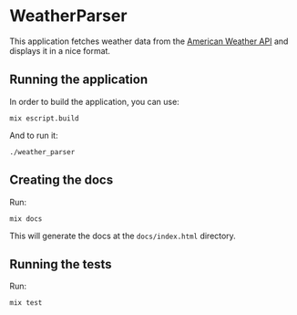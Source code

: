 # WeatherParser

This application fetches weather data from the [American Weather API](https://w1.weather.gov/xml/current_obs/) and displays it in a nice format.

## Running the application

In order to build the application, you can use:

    mix escript.build

And to run it:

    ./weather_parser

## Creating the docs

Run:

    mix docs

This will generate the docs at the `docs/index.html` directory.

## Running the tests

Run:

    mix test
